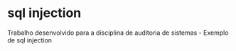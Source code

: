 # sql injection
Trabalho desenvolvido para a disciplina de auditoria de sistemas - Exemplo de sql injection
